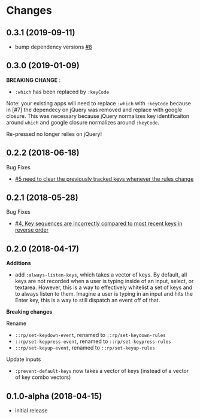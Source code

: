 # Changes

## 0.3.1 (2019-09-11)

- bump dependency versions [#8](https://github.com/gadfly361/re-pressed/pull/8)

## 0.3.0 (2019-01-09)

**BREAKING CHANGE** :
- `:which` has been replaced by `:keyCode`

Note: your existing apps will need to replace `:which` with `:keyCode` because in [#7] the dependecy on jQuery was removed and replace with google closure.  This was necessary because jQuery normalizes key identificaiton around `which` and google closure normalizes around `:keyCode`.

Re-pressed no longer relies on jQuery!

## 0.2.2 (2018-06-18)

Bug Fixes

- [#5 need to clear the previously tracked keys whenever the rules change](https://github.com/gadfly361/re-pressed/issues/5)

## 0.2.1 (2018-05-28)

Bug Fixes

- [#4, Key sequences are incorrectly compared to most recent keys in reverse order](https://github.com/gadfly361/re-pressed/issues/4)

## 0.2.0 (2018-04-17)

**Additions**

- add `:always-listen-keys`, which takes a vector of keys. By default,
  all keys are not recorded when a user is typing inside of an input,
  select, or textarea. However, this is a way to effectively whitelist
  a set of keys and to always listen to them. Imagine a user is typing
  in an input and hits the Enter key, this is a way to still dispatch
  an event off of that.

**Breaking changes**

Rename

- `::rp/set-keydown-event`, renamed to `::rp/set-keydown-rules`
- `::rp/set-keypress-event`, renamed to `::rp/set-keypress-rules`
- `::rp/set-keyup-event`, renamed to `::rp/set-keyup-rules`

Update inputs

- `:prevent-default-keys` now takes a vector of keys (instead of a
  vector of key combo vectors)


## 0.1.0-alpha (2018-04-15)

- initial release
